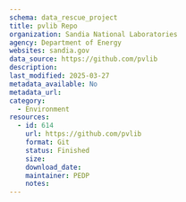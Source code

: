 ```yaml
---
schema: data_rescue_project 
title: pvlib Repo
organization: Sandia National Laboratories
agency: Department of Energy
websites: sandia.gov
data_source: https://github.com/pvlib
description: 
last_modified: 2025-03-27
metadata_available: No
metadata_url: 
category:
  - Environment
resources:
  - id: 614
    url: https://github.com/pvlib
    format: Git
    status: Finished
    size: 
    download_date: 
    maintainer: PEDP
    notes: 
---
```

